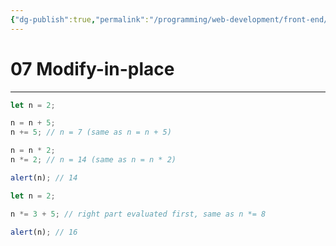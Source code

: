 ```yaml
---
{"dg-publish":true,"permalink":"/programming/web-development/front-end/javascript-vanilla/01-basics/06-basic-operators/07-modify-in-place/","tags":["programming","webdevelopment","frontend","JavaScript"]}
---
```



# 07 Modify-in-place

---

```javascript
let n = 2;

n = n + 5;
n += 5; // n = 7 (same as n = n + 5)

n = n * 2;
n *= 2; // n = 14 (same as n = n * 2)

alert(n); // 14
```

```javascript
let n = 2;

n *= 3 + 5; // right part evaluated first, same as n *= 8

alert(n); // 16
```
